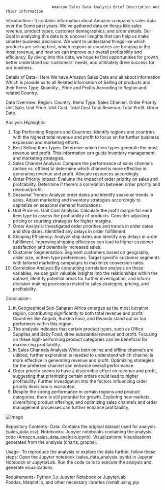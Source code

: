                          Amanzon Sales Data Analysis Brief Description And thier Information


Introduction-:
              It contains information about Amazon company's sales data over the Some past years. We've gathered data on things like sales revenue, product types, customer demographics, and order details.
Our Goal in analyzing this data is to uncover insights that can help us make smarter business decisions. We want to understand things like which products are selling best, which regions or countries are bringing in the most revenue, and how we can improve our overall profitability and efficiency.
By diving into this data, we hope to find opportunities for growth, better understand our customers' needs, and ultimately drive success for our business.

Details of Data-:
          Here We have Amazon Sales Data and all about information Which is provide us to all Related information of Selling of products and their Items Type, Quantity ,
          Price and Profits According to Region and related Country.

Data Overview:
Region.
Country.
Items Type.
Sales Channel.
Order Priority.
Unit Sale.
Unit Price.
Unit Cost.
Total Cost
Total Revenue.
Total Profit.
Order Date.


Analysis Highlights-

1. Top Performing Regions and Countries: Identify regions and countries with the highest total revenue and profit to focus on for further business expansion and marketing efforts.
2. Best Selling Item Types: Determine which item types generate the most revenue and profit. This information can guide inventory management and marketing strategies.
3. Sales Channel Analysis: Compare the performance of sales channels (online vs. offline) to determine which channel is more effective in generating revenue and profit. Allocate resources accordingly.
4. Order Priority Impact: Evaluate the impact of order priority on sales and profitability. Determine if there's a correlation between order priority and revenue/profit.
5. Seasonal Trends: Analyze order dates and identify seasonal trends in sales. Adjust marketing and inventory strategies accordingly to capitalize on seasonal demand fluctuations.
6. Unit Price vs. Unit Cost Analysis: Calculate the profit margin for each item type to assess the profitability of products. Consider adjusting pricing or sourcing strategies for higher margins.
7. Order Analysis: Investigated order priorities and trends in order dates and ship dates. Identified any delays in order fulfillment.
8. Shipping Efficiency: Analyze ship dates and identify any delays in order fulfillment. Improving shipping efficiency can lead to higher customer satisfaction and potentially increased sales.
9. Customer Segmentation: Segment customers based on geography, order size, or item type preferences. Target specific customer segments with tailored marketing campaigns to maximize conversion rates.
10. Correlation Analysis:By conducting correlation analysis on these variables, we can gain valuable insights into the relationships within the dataset, identify potential areas for further investigation, and inform decision-making processes related to sales strategies, pricing, and profitability.

Conclusion-:

1. In Geographical Sub-Saharan Africa emerges as the most lucrative region, contributing significantly to both total revenue and profit. Countries like Angola, Burkina Faso, and Rwanda stand out as top performers within this region.
2. The analysis indicates that certain product types, such as Office Supplies and Baby Food, drive substantial revenue and profit. Focusing on these high-performing product categories can be beneficial for maximizing profitability.
3. In Sales Channels Analysis While both online and offline channels are utilized, further exploration is needed to understand which channel is more effective in generating revenue and profit. Optimizing strategies for the preferred channel can enhance overall performance.
4. Order priority seems to have a discernible effect on revenue and profit, suggesting that prioritizing certain orders could lead to higher profitability. Further investigation into the factors influencing order priority decisions is warranted.
5. Despite the strong performance in certain regions and product categories, there is still potential for growth. Exploring new markets, diversifying product offerings, and optimizing sales channels and order management processes can further enhance profitability.

![image](https://github.com/Gautam712/Unified-Intership-Project/assets/117540211/0df4ba4b-3a2d-443d-8014-1a50cec45af4)


Repository Contents-
Data: Contains the original dataset used for analysis (sales_data.csv).
Notebooks: Jupyter notebooks containing the analysis code (Amazon_sales_data_analysis.ipynb).
Visualizations: Visualizations generated from the analysis (charts, graphs).

Usage-
To reproduce the analysis or explore the data further, follow these steps:
Open the Jupyter notebook (sales_data_analysis.ipynb) in Jupyter Notebook or JupyterLab.
Run the code cells to execute the analysis and generate visualizations.

Requirements-
Python 3.x
Jupyter Notebook or JupyterLab	
Pandas, Matplotlib, and other necessary libraries (install using pip
